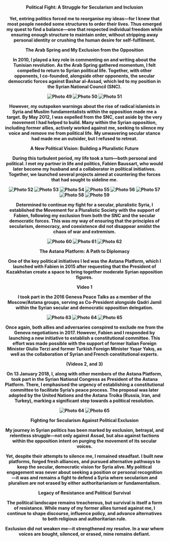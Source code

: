<center><h4>Political Fight: A Struggle for Secularism and Inclusion<center><h4>

Yet, entring politics forced me to reorganise my ideas—for I knew that most people needed some structures to order their lives. Thus emerged my quest to find a balance—one that respected individual freedom while ensuring enough structure to maintain order, without stripping away personal identity or crushing the human desire for self-fulfilment.

The Arab Spring and My Exclusion from the Opposition

In 2010, I played a key role in commenting on and writing about the Tunisian revolution. As the Arab Spring gathered momentum, I felt compelled to return to Syrian political life. Together, with other opponents, I co-founded, alongside other opponents, the secular democratic forces against Bashar al-Assad, which led to my position in the Syrian National Council (SNC).

![Photo 49](49.jpeg)
![Photo 50](50.jpeg)
![Photo 51](51.jpeg)

However, my outspoken warnings about the rise of radical islamists in Syria and Muslim fundamentalists within the opposition made me a target. By May 2012, I was expelled from the SNC, cast aside by the very movement I had helped to build. Many within the Syrian opposition, including former allies, actively worked against me, seeking to silence my voice and remove me from political life. My unwavering secular stance had made me an outsider, but I refused to retreat.

A New Political Vision: Building a Pluralistic Future

During this turbulent period, my life took a turn—both personal and political. I met my partner in life and politics, Fabien Baussart, who would later become my husband and a collaborator in political initiatives. Together, we launched several projects aimed at countering the forces that had sought to sideline me.

![Photo 52](52.jpeg)
![Photo 53](53.jpeg)
![Photo 54](54.jpeg)
![Photo 55](55.jpeg)
![Photo 56](56.jpeg)
![Photo 57](57.jpeg)
![Photo 58](58.jpeg)
![Photo 59](59.jpeg)

Determined to continue my fight for a secular, pluralistic Syria, I established the Movement for a Pluralistic Society with the support of Fabien, following my exclusion from both the SNC and the secular democratic forces. This was my way of ensuring that the principles of secularism, democracy, and coexistence did not disappear amidst the chaos of war and extremism.

![Photo 60](60.jpeg)
![Photo 61](61.jpeg)
![Photo 62](62.jpeg)

The Astana Platform: A Path to Diplomacy

One of the key political initiatives I led was the Astana Platform, which I launched with Fabien in 2015 after requesting that the President of Kazakhstan create a space to bring together moderate Syrian opposition figures.

Video 1

I took part in the 2016 Geneva Peace Talks as a member of the Moscow/Astana groups, serving as Co-President alongside Qadri Jamil within the Syrian secular and democratic opposition delegation.

![Photo 63](63.jpeg)
![Photo 64](64.jpeg)
![Photo 65](65.jpeg)

Once again, both allies and adversaries conspired to exclude me from the Geneva negotiations in 2017. However, Fabien and I responded by launching a new initiative to establish a constitutional committee. This effort was made possible with the support of former Italian Foreign Minister Giulio Terzi and former Turkish Foreign Minister Yaşar Yakış, as well as the collaboration of Syrian and French constitutional experts.

 (Videos 2, and 3)
 
On 13 January 2018, I, along with other members of the Astana Platform, took part in the Syrian National Congress as President of the Astana Platform. There, I emphasised the urgency of establishing a constitutional committee to facilitate Syria’s peace process. The proposal was later adopted by the United Nations and the Astana Troika (Russia, Iran, and Turkey), marking a significant step towards a political resolution.

![Photo 64](66.jpeg)
![Photo 65](67.jpeg)

Fighting for Secularism Against Political Exclusion

My journey in Syrian politics has been marked by exclusion, betrayal, and relentless struggle—not only against Assad, but also against factions within the opposition intent on purging the movement of its secular voices.

Yet, despite their attempts to silence me, I remained steadfast. I built new platforms, forged fresh alliances, and pursued alternative pathways to keep the secular, democratic vision for Syria alive. My political engagement was never about seeking a position or personal recognition—it was and remains a fight to defend a Syria where secularism and pluralism are not erased by either authoritarianism or fundamentalism.

Legacy of Resistance and Political Survival

The political landscape remains treacherous, but survival is itself a form of resistance. While many of my former allies turned against me, I continue to shape discourse, influence policy, and advance alternatives to both religious and authoritarian rule.

Exclusion did not weaken me—it strengthened my resolve. In a war where voices are bought, silenced, or erased, mine remains defiant.

